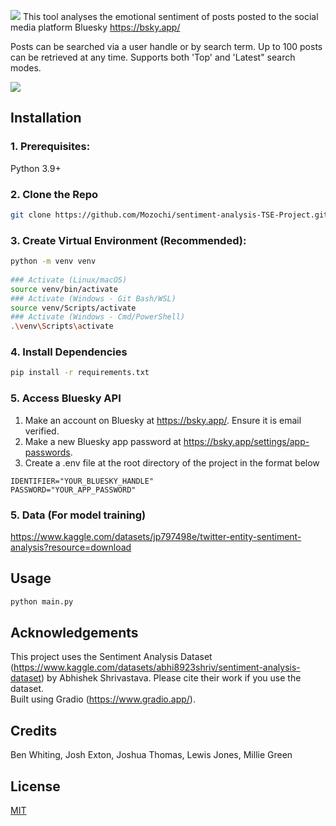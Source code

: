 ﻿![](https://i.imgur.com/UtR64IU.png)
This tool analyses the emotional sentiment of posts posted to the social media platform Bluesky https://bsky.app/

Posts can be searched via a user handle or by search term. Up to 100 posts can be retrieved at any time. Supports both 'Top' and 'Latest" search modes.

![](https://i.imgur.com/7NJNVqK.png)
 
 ## **Installation**  
### **1. Prerequisites:**  
Python 3.9+
  
### **2. Clone the Repo**  
 ```bash  
 git clone https://github.com/Mozochi/sentiment-analysis-TSE-Project.git  
```  
  
### **3. Create Virtual Environment (Recommended):**  
```bash  
python -m venv venv  
  
### Activate (Linux/macOS)  
source venv/bin/activate 
### Activate (Windows - Git Bash/WSL)  
source venv/Scripts/activate
### Activate (Windows - Cmd/PowerShell)  
.\venv\Scripts\activate  
```  
  
### **4. Install Dependencies**  
```bash  
pip install -r requirements.txt  
```

### **5. Access Bluesky API**  

 1. Make an account on Bluesky at https://bsky.app/. Ensure it is email verified.
 2. Make a new Bluesky app password at https://bsky.app/settings/app-passwords.
 3. Create a .env file at the root directory of the project in the format below
 ```  
IDENTIFIER="YOUR_BLUESKY_HANDLE"  
PASSWORD="YOUR_APP_PASSWORD"  
```

  
### **5. Data (For model training)**  
https://www.kaggle.com/datasets/jp797498e/twitter-entity-sentiment-analysis?resource=download  

  
## **Usage**  
```bash  
python main.py
```  
  
## **Acknowledgements**  
  
This project uses the Sentiment Analysis Dataset (https://www.kaggle.com/datasets/abhi8923shriv/sentiment-analysis-dataset) by Abhishek Shrivastava. Please cite their work if you use the dataset.  
Built using Gradio (https://www.gradio.app/).

## **Credits**

Ben Whiting, Josh Exton, Joshua Thomas, Lewis Jones, Millie Green 

## **License**
[MIT](https://choosealicense.com/licenses/mit/)